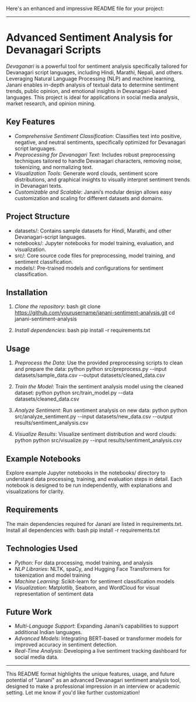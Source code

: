Here's an enhanced and impressive README file for your project:

---

# Advanced Sentiment Analysis for Devanagari Scripts

*Devaganari* is a powerful tool for sentiment analysis specifically tailored for Devanagari script languages, including Hindi, Marathi, Nepali, and others. Leveraging Natural Language Processing (NLP) and machine learning, Janani enables in-depth analysis of textual data to determine sentiment trends, public opinion, and emotional insights in Devanagari-based languages. This project is ideal for applications in social media analysis, market research, and opinion mining.

## Key Features
- *Comprehensive Sentiment Classification*: Classifies text into positive, negative, and neutral sentiments, specifically optimized for Devanagari script languages.
- *Preprocessing for Devanagari Text*: Includes robust preprocessing techniques tailored to handle Devanagari characters, removing noise, tokenizing, and normalizing text.
- *Visualization Tools*: Generate word clouds, sentiment score distributions, and graphical insights to visually interpret sentiment trends in Devanagari texts.
- *Customizable and Scalable*: Janani’s modular design allows easy customization and scaling for different datasets and domains.

## Project Structure
- datasets/: Contains sample datasets for Hindi, Marathi, and other Devanagari-script languages.
- notebooks/: Jupyter notebooks for model training, evaluation, and visualization.
- src/: Core source code files for preprocessing, model training, and sentiment classification.
- models/: Pre-trained models and configurations for sentiment classification.

## Installation
1. *Clone the repository*:
   bash
   git clone https://github.com/yourusername/janani-sentiment-analysis.git
   cd janani-sentiment-analysis
   

2. *Install dependencies*:
   bash
   pip install -r requirements.txt
   

## Usage
1. *Preprocess the Data*:
   Use the provided preprocessing scripts to clean and prepare the data:
   python
   python src/preprocess.py --input datasets/sample_data.csv --output datasets/cleaned_data.csv
   

2. *Train the Model*:
   Train the sentiment analysis model using the cleaned dataset:
   python
   python src/train_model.py --data datasets/cleaned_data.csv
   

3. *Analyze Sentiment*:
   Run sentiment analysis on new data:
   python
   python src/analyze_sentiment.py --input datasets/new_data.csv --output results/sentiment_analysis.csv
   

4. *Visualize Results*:
   Visualize sentiment distribution and word clouds:
   python
   python src/visualize.py --input results/sentiment_analysis.csv
   

## Example Notebooks
Explore example Jupyter notebooks in the notebooks/ directory to understand data processing, training, and evaluation steps in detail. Each notebook is designed to be run independently, with explanations and visualizations for clarity.

## Requirements
The main dependencies required for Janani are listed in requirements.txt. Install all dependencies with:
bash
pip install -r requirements.txt


## Technologies Used
- *Python*: For data processing, model training, and analysis
- *NLP Libraries*: NLTK, spaCy, and Hugging Face Transformers for tokenization and model training
- *Machine Learning*: Scikit-learn for sentiment classification models
- *Visualization*: Matplotlib, Seaborn, and WordCloud for visual representation of sentiment data

## Future Work
- *Multi-Language Support*: Expanding Janani’s capabilities to support additional Indian languages.
- *Advanced Models*: Integrating BERT-based or transformer models for improved accuracy in sentiment detection.
- *Real-Time Analysis*: Developing a live sentiment tracking dashboard for social media data.



---

This README format highlights the unique features, usage, and future potential of "Janani" as an advanced Devanagari sentiment analysis tool, designed to make a professional impression in an interview or academic setting. Let me know if you'd like further customization!

